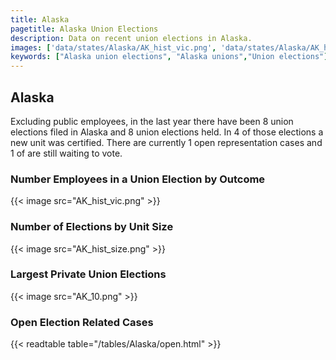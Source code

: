 ```yaml
---
title: Alaska
pagetitle: Alaska Union Elections
description: Data on recent union elections in Alaska.
images: ['data/states/Alaska/AK_hist_vic.png', 'data/states/Alaska/AK_hist_size.png', 'data/states/Alaska/AK_10.png']
keywords: ["Alaska union elections", "Alaska unions","Union elections"]
---
```

##  Alaska

Excluding public employees, in the last year there have been 8 union elections filed in Alaska and 8 union elections held. In 4 of those elections a new unit was certified. There are currently 1 open representation cases and 1 of are still waiting to vote.

### Number Employees in a Union Election by Outcome
{{< image src="AK_hist_vic.png" >}}

### Number of Elections by Unit Size
{{< image src="AK_hist_size.png" >}}

### Largest Private Union Elections
{{< image src="AK_10.png" >}}

### Open Election Related Cases
{{< readtable table="/tables/Alaska/open.html" >}}

